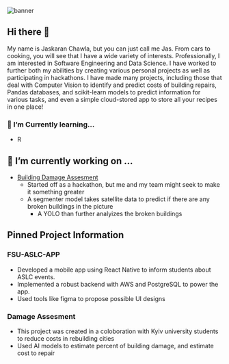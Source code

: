 ![banner](https://www.gmmspl.com/wp-content/uploads/2021/10/data-analytics.png)

## Hi there 👋

My name is Jaskaran Chawla, but you can just call me Jas. From cars to cooking, you will see that I have a wide variety of interests. Professionally, I am interested in Software Engineering and Data Science. I have worked to further both my abilities by creating various personal projects as well as participating in hackathons. I have made many projects, including those that deal with Computer Vision to identify and predict costs of building repairs, Pandas databases, and scikit-learn models to predict information for various tasks, and even a simple cloud-stored app to store all your recipes in one place!
### 🌱 I’m Currently learning...
- R
## 🔭 I’m currently working on ...
* [Building Damage Assesment](https://github.com/SgainsO/Building-Damage-Assesment)
  * Started off as a hackathon, but me and my team might seek to make it something greater
  * A segmenter model takes satellite data to predict if there are any broken buildings in the picture
    * A YOLO than further analyizes the broken buildings
## Pinned Project Information
### FSU-ASLC-APP
* Developed a mobile app using React Native to inform students about ASLC events.
* Implemented a robust backend with AWS and PostgreSQL to power the app.
* Used tools like figma to propose possible UI designs
### Damage Assesment
* This project was created in a coloboration with Kyiv university students to reduce costs in rebuilding cities
* Used AI models to estimate percent of building damage, and estimate cost to repair
<!--
**SgainsO/SgainsO** is a ✨ _special_ ✨ repository because its `README.md` (this file) appears on your GitHub profile.

Here are some ideas to get you started:

- 🔭 I’m currently working on ...
- 🌱 I’m currently learning ...
- 👯 I’m looking to collaborate on ...
- 🤔 I’m planning to learn...
- 💬 Ask me about ...
- 📫 How to reach me: ...
- 😄 Pronouns: ...
- ⚡ Fun fact: ...
-->
